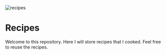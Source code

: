 ![recipes](https://github.com/user-attachments/assets/de10c36e-c625-4859-95f9-bf1c15150511)

# Recipes 

Welcome to this repository. Here I will store recipes that I cooked. Feel free to reuse the recipes.
